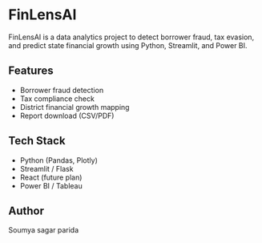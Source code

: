 # FinLensAI

FinLensAI is a data analytics project to detect borrower fraud, tax evasion, and predict state financial growth using Python, Streamlit, and Power BI.

## Features
- Borrower fraud detection
- Tax compliance check
- District financial growth mapping
- Report download (CSV/PDF)

## Tech Stack
- Python (Pandas, Plotly)
- Streamlit / Flask
- React (future plan)
- Power BI / Tableau

## Author
Soumya sagar parida
